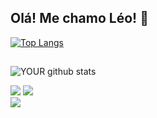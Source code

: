 ## Olá! Me chamo Léo! :wave:

[![Top Langs](https://github-readme-stats.vercel.app/api/top-langs/?username=LeonardoSantos-2022&layout=compact)](https://github.com/LeonardoSantos-2022/github-readme-stats)

##

![YOUR github stats](https://github-readme-stats.vercel.app/api?username=LeonardoSantos-2022)

<div>
<a href="https://instagram.com/leonardo_santos.2019?igshid=NGExMmI2YTkyZg== " target="_blank"><img src="https://img.shields.io/badge/-Instagram-%23E4405F?style=for-the-badge&logo=instagram&logoColor=white" target="_blank"></a>
<a href = "https://myaccount.google.com/?utm_source=account-marketing-page&utm_medium=go-to-account-button&pli=1"><img src="https://img.shields.io/badge/Gmail-D14836?style=for-the-badge&logo=gmail&logoColor=white" target="_blank"></a>
<Div>
 <a href="https://www.facebook.com/leonunessan?style=for-the-badge&logo=facebook&logoColor=white"arget="_blank"><img src="https://img.shields.io/badge/Facebook-1877F2?style=for-the-badge&logo=facebook&logoColor=white" target="_blank"></a>
</Div>
